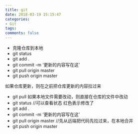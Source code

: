 ```yaml
---
title: git
date: 2018-03-19 15:15:47
categories:
- Git
tags:
comments: false
---
```



- 克隆仓库到本地
- git status
- git add .
- git commit -m ‘更新的内容写在这’
- git pull origin master
- git push origin master

如果仓库更新，则在之前把仓库更新的内容拉过来

- git pull
如果本地文件需要改动，则直接在仓库的文件中改动
- git status //可以查看状态 红色表示修改了
- git add .
- git commit -m ‘更新的内容写在这’
- git pull origin master //先从远端把代码先拉过来，在本地合并
- git push origin master